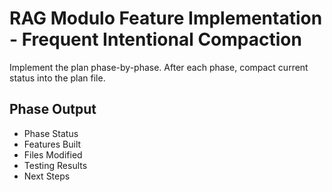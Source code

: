 # RAG Modulo Feature Implementation - Frequent Intentional Compaction

Implement the plan phase-by-phase. After each phase, compact current status into the plan file.

## Phase Output
- Phase Status
- Features Built
- Files Modified
- Testing Results
- Next Steps
